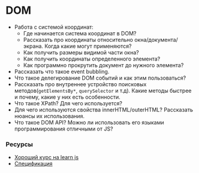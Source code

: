 # DOM

* Работа с системой координат:
  * Где начинается система координат в DOM?
  * Рассказать про координаты относительно окна/документа/экрана. Когда какие могут применяются?
  * Как получить размеры видимой части окна?
  * Как получить координаты определенного элемента?
  * Как программно прокрутить документ до нужного элемента?
* Рассказать что такое event bubbling.
* Что такое делегирование DOM событий и как этим пользоваться?
* Рассказать про внутреннее устройство поисковых методов(`getElementsBy*`, `querySelector` и т.д). Какие методы быстрее и почему, какие у них есть особенности.
* Что такое XPath? Для чего используется?
* Для чего используются свойства innerHTML/outerHTML? Рассказать нюансы их использования.
* Что такое DOM API? Можно ли использовать его языками программирования отличными от JS?

### Ресурсы
* [Хороший курс на learn js](https://learn.javascript.ru/document)
* [Спецификация](https://www.w3.org/TR/REC-DOM-Level-1/expanded-toc.html)